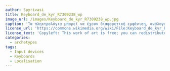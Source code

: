 ```yaml
---
author: Spyrivasi
title: Keyboard_de_kyr_R7309238_wp
image_url: /images/Keyboard_de_kyr_R7309238_wp.jpg
caption: 'Τα πληκτρολόγια μπορεί να έχουν διαφορετική εμφάνιση, ανάλογα με τη γλώσσα για την οποία προορίζονται. Έτσι τα κυριλικά πληκτρολόγια, εκτός από την υποστήριξη του κυριλικού αλφαβήτου, δεν ακολουθούν την μορφή QWERTY, αλλά την QWERTZ.'
license_url: 'https://commons.wikimedia.org/wiki/File:Keyboard_de_kyr_R7309238_wp.jpg'
license_text: 'Copyleft: This work of art is free; you can redistribute it and/or modify it according to terms of the Free Art License. You will find a specimen of this license on the Copyleft Attitude site as well as on other sites.'
categories:
  - archetypes
tags: 
  - Input devices
  - Keyboards
  - Localisation
---
```

